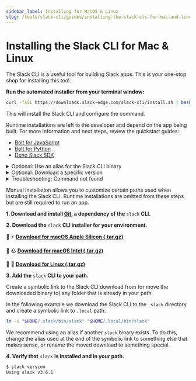 ```yaml
---
sidebar_label: Installing for MacOS & Linux
slug: /tools/slack-cli/guides/installing-the-slack-cli-for-mac-and-linux
---
```


# Installing the Slack CLI for Mac & Linux

The Slack CLI is a useful tool for building Slack apps. This is your one-stop shop for installing this tool.

<Tabs groupId="installation">
<TabItem value="Automated" label="Automated Installation">

**Run the automated installer from your terminal window:**

```sh
curl -fsSL https://downloads.slack-edge.com/slack-cli/install.sh | bash
```

This will install the Slack CLI and configure the command.

Runtime installations are left to the developer and depend on the app being built. For more information and next steps, review the quickstart guides:

- [Bolt for JavaScript](/tools/bolt-js/getting-started)
- [Bolt for Python](/tools/bolt-python/getting-started)
- [Deno Slack SDK](/tools/deno-slack-sdk/guides/getting-started)

<details>
<summary>Optional: Use an alias for the Slack CLI binary</summary>

If you have another CLI tool in your path called `slack`, you can rename this `slack` binary to a different name to avoid errors during installation. The Slack CLI won't overwrite the existing one!

To do this, pass the `-s` argument and an alias to the automated installer:

```sh
curl -fsSL https://downloads.slack-edge.com/slack-cli/install.sh | bash -s <your-preferred-alias>
```

The alias you use should come after any flags used in the installer. For example, if you use the version flag your installation script might look like this:

```sh
curl -fsSL https://downloads.slack-edge.com/slack-cli/install.sh | bash -s -- -v 2.1.0 <your-preferred-alias>
```

</details>

<details>
<summary>Optional: Download a specific version</summary>

The latest Slack CLI version is installed by default, but a particular version can be pinned using the `-v` flag:

```sh
curl -fsSL https://downloads.slack-edge.com/slack-cli/install.sh | bash -s -- -v 2.1.0
```

</details>

<details>
<summary>Troubleshooting: Command not found</summary>

After running the Slack CLI installation script the `slack` command might not be available in the current shell. The download has often succeeded but a symbolic link to the command needs to be added to your path.

Determine which shell you're using then update your shell profile with the following commands:

```sh
basename "$SHELL"
```

- `bash`:

  ```sh
  echo 'export PATH="$HOME/.local/bin:$PATH"' >> ~/.bashrc
  source ~/.bashrc
  ```

- `fish`:

  ```sh
  mkdir -p $HOME/.config/fish
  echo 'fish_add_path $HOME/.local/bin' >> $HOME/.config/fish/config.fish
  source $HOME/.config/fish/config.fish
  ```

- `zsh`:

  ```sh
  echo 'export PATH="$HOME/.local/bin:$PATH"' >> ~/.zshrc
  source ~/.zshrc
  ```

Once the profile is sourced, or a new shell is opened, the `slack` command should be available.

</details>
</TabItem>
<TabItem value="Manual" label="Manual Installation">

Manual installation allows you to customize certain paths used when installing the Slack CLI. Runtime installations are omitted from these steps but are still required to run an app.

**1\. Download and install [Git](https://git-scm.com/book/en/v2/Getting-Started-Installing-Git), a dependency of the** `slack` **CLI.**

**2\. Download the** `slack` **CLI installer for your environment.**

🍎 ⚡️ [**Download for macOS Apple Silicon (.tar.gz)**](https://downloads.slack-edge.com/slack-cli/slack_cli_3.6.1_macOS_arm64.tar.gz)

🍏 🪨 [**Download for macOS Intel (.tar.gz)**](https://downloads.slack-edge.com/slack-cli/slack_cli_3.6.1_macOS_amd64.tar.gz)

🐧 💾 [**Download for Linux (.tar.gz)**](https://downloads.slack-edge.com/slack-cli/slack_cli_3.6.1_linux_64-bit.tar.gz)

**3\. Add the** `slack` **CLI to your path.**

Create a symbolic link to the Slack CLI download from (or move the downloaded binary to) any folder that is already in your path.

In the following example we download the Slack CLI to the `.slack` directory and create a symbolic link to `.local` path:

```sh
ln -s "$HOME/.slack/bin/slack" "$HOME/.local/bin/slack"
```

We recommend using an alias if another `slack` binary exists. To do this, change the alias used at the end of the symbolic link to something else that makes sense, or rename the moved download to something special.

**4\. Verify that** `slack` **is installed and in your path.**

```sh
$ slack version
Using slack v3.6.1
```

</TabItem>
</Tabs>

